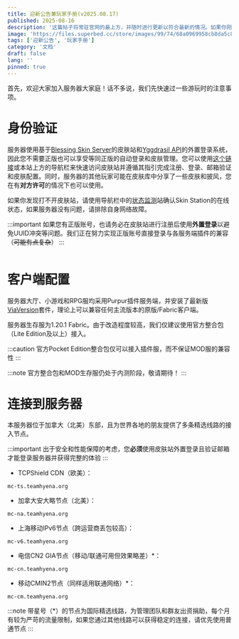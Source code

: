 ```yaml
---
title: 迎新公告兼玩家手册(v2025.08.17)
published: 2025-08-16
description: '这篇帖子将常驻官网的最上方，并随时进行更新以符合最新的情况。如果你刚刚加入我们，请务必仔细阅读它的全部内容，如果你是老朋友，那在遇到网络和纠纷等问题时也别忘了回来看看！'
image: 'https://files.superbed.cc/store/images/99/74/68a0969958cb8da5c8289974.webp'
tags: ['迎新公告', '玩家手册']
category: '文档'
draft: false 
lang: ''
pinned: true
---
```


首先，欢迎大家加入服务器大家庭！话不多说，我们先快速过一些游玩时的注意事项。

# 身份验证

服务器使用基于[Blessing Skin Server](https://blessing.netlify.app)的皮肤站和[Yggdrasil API](https://github.com/bs-community/blessing-skin-plugins/blob/master/plugins/yggdrasil-connect/README.md)的外置登录系统，因此您不需要正版也可以享受等同正版的自动登录和皮肤管理。您可以使用[这个链接](https://account.teamhyena.org)或本站上方的导航栏来快速访问皮肤站并遵循其指引完成注册、登录、邮箱验证和皮肤配置。同时，服务器的其他玩家可能在皮肤库中分享了一些皮肤和披风，您在有**对方许可**的情况下也可以使用。

如果你发现打不开皮肤站，请使用导航栏中的[状态监测](https://status.teamhyena.org)站确认Skin Station的在线状态，如果服务器没有问题，请排除自身网络故障。

:::important
如果您有正版账号，也请务必在皮肤站进行注册后使用**外置登录**以避免UUID冲突等问题。我们正在努力实现正版账号直接登录与各服务端插件的兼容（~~可能有点复杂~~）
:::

<img title="" src="https://files.superbed.cc/store/images/35/85/68a1558258cb8da5c8293585.webp" alt="">

# 客户端配置

服务器大厅、小游戏和RPG服均采用Purpur插件服务端，并安装了最新版[ViaVersion](https://viaversion.com)套件，理论上可以兼容任何主流版本的原版/Fabric客户端。

服务器生存服为1.20.1 Fabric。由于改造程度较高，我们仅建议使用官方整合包（Lite Edition及以上）接入。

:::caution
官方Pocket Edition整合包仅可以接入插件服，而不保证MOD服的兼容性
:::

:::note
官方整合包和MOD生存服仍处于内测阶段，敬请期待！
:::

# 连接到服务器

本服务器位于加拿大（北美）东部，且为世界各地的朋友提供了多条精选线路的接入节点。

:::important
出于安全和性能保障的考虑，您**必须**使用皮肤站外置登录且验证邮箱才能登录服务器并获得完整的体验
:::



- TCPShield CDN（欧美）：

```
mc-ts.teamhyena.org
```

- 加拿大安大略节点（北美）：

```
mc-na.teamhyena.org
```

- 上海移动IPv6节点（跨运营商丢包较高）：

```
mc-v6.teamhyena.org
```

- 电信CN2 GIA节点（移动/联通可用但效果略差）*：

```
mc-cn.teamhyena.org
```

- 移动CMIN2节点（同样适用联通网络）*：

```
mc-cm.teamhyena.org
```

:::note
带星号（*）的节点为国际精选线路，为管理团队和群友出资捐助，每个月有较为严苛的流量限制，如果您通过其他线路可以获得稳定的连接，请优先使用普通节点
:::



<script src="https://giscus.app/client.js"
        data-repo="HyenaMC/blog-site-giscus"
        data-repo-id="R_kgDOPeyQHQ"
        data-category="Announcements"
        data-category-id="DIC_kwDOPeyQHc4CuPDO"
        data-mapping="pathname"
        data-strict="0"
        data-reactions-enabled="1"
        data-emit-metadata="1"
        data-input-position="bottom"
        data-theme="preferred_color_scheme"
        data-lang="zh-CN"
        data-loading="lazy"
        crossorigin="anonymous"
        async>
</script>
